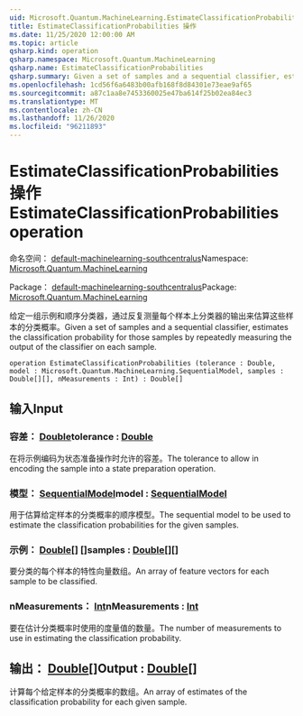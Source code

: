 ```yaml
---
uid: Microsoft.Quantum.MachineLearning.EstimateClassificationProbabilities
title: EstimateClassificationProbabilities 操作
ms.date: 11/25/2020 12:00:00 AM
ms.topic: article
qsharp.kind: operation
qsharp.namespace: Microsoft.Quantum.MachineLearning
qsharp.name: EstimateClassificationProbabilities
qsharp.summary: Given a set of samples and a sequential classifier, estimates the classification probability for those samples by repeatedly measuring the output of the classifier on each sample.
ms.openlocfilehash: 1cd56f6a6483b00afb168f8d84301e73eae9af65
ms.sourcegitcommit: a87c1aa8e7453360025e47ba614f25b02ea84ec3
ms.translationtype: MT
ms.contentlocale: zh-CN
ms.lasthandoff: 11/26/2020
ms.locfileid: "96211893"
---
```

# <a name="estimateclassificationprobabilities-operation"></a><span data-ttu-id="83233-102">EstimateClassificationProbabilities 操作</span><span class="sxs-lookup"><span data-stu-id="83233-102">EstimateClassificationProbabilities operation</span></span>

<span data-ttu-id="83233-103">命名空间： [default-machinelearning-southcentralus](xref:Microsoft.Quantum.MachineLearning)</span><span class="sxs-lookup"><span data-stu-id="83233-103">Namespace: [Microsoft.Quantum.MachineLearning](xref:Microsoft.Quantum.MachineLearning)</span></span>

<span data-ttu-id="83233-104">Package： [default-machinelearning-southcentralus](https://nuget.org/packages/Microsoft.Quantum.MachineLearning)</span><span class="sxs-lookup"><span data-stu-id="83233-104">Package: [Microsoft.Quantum.MachineLearning](https://nuget.org/packages/Microsoft.Quantum.MachineLearning)</span></span>


<span data-ttu-id="83233-105">给定一组示例和顺序分类器，通过反复测量每个样本上分类器的输出来估算这些样本的分类概率。</span><span class="sxs-lookup"><span data-stu-id="83233-105">Given a set of samples and a sequential classifier, estimates the classification probability for those samples by repeatedly measuring the output of the classifier on each sample.</span></span>

```qsharp
operation EstimateClassificationProbabilities (tolerance : Double, model : Microsoft.Quantum.MachineLearning.SequentialModel, samples : Double[][], nMeasurements : Int) : Double[]
```


## <a name="input"></a><span data-ttu-id="83233-106">输入</span><span class="sxs-lookup"><span data-stu-id="83233-106">Input</span></span>

### <a name="tolerance--double"></a><span data-ttu-id="83233-107">容差： [Double](xref:microsoft.quantum.lang-ref.double)</span><span class="sxs-lookup"><span data-stu-id="83233-107">tolerance : [Double](xref:microsoft.quantum.lang-ref.double)</span></span>

<span data-ttu-id="83233-108">在将示例编码为状态准备操作时允许的容差。</span><span class="sxs-lookup"><span data-stu-id="83233-108">The tolerance to allow in encoding the sample into a state preparation operation.</span></span>


### <a name="model--sequentialmodel"></a><span data-ttu-id="83233-109">模型： [SequentialModel](xref:Microsoft.Quantum.MachineLearning.SequentialModel)</span><span class="sxs-lookup"><span data-stu-id="83233-109">model : [SequentialModel](xref:Microsoft.Quantum.MachineLearning.SequentialModel)</span></span>

<span data-ttu-id="83233-110">用于估算给定样本的分类概率的顺序模型。</span><span class="sxs-lookup"><span data-stu-id="83233-110">The sequential model to be used to estimate the classification probabilities for the given samples.</span></span>


### <a name="samples--double"></a><span data-ttu-id="83233-111">示例： [Double](xref:microsoft.quantum.lang-ref.double)[] []</span><span class="sxs-lookup"><span data-stu-id="83233-111">samples : [Double](xref:microsoft.quantum.lang-ref.double)[][]</span></span>

<span data-ttu-id="83233-112">要分类的每个样本的特性向量数组。</span><span class="sxs-lookup"><span data-stu-id="83233-112">An array of feature vectors for each sample to be classified.</span></span>


### <a name="nmeasurements--int"></a><span data-ttu-id="83233-113">nMeasurements： [Int](xref:microsoft.quantum.lang-ref.int)</span><span class="sxs-lookup"><span data-stu-id="83233-113">nMeasurements : [Int](xref:microsoft.quantum.lang-ref.int)</span></span>

<span data-ttu-id="83233-114">要在估计分类概率时使用的度量值的数量。</span><span class="sxs-lookup"><span data-stu-id="83233-114">The number of measurements to use in estimating the classification probability.</span></span>



## <a name="output--double"></a><span data-ttu-id="83233-115">输出： [Double](xref:microsoft.quantum.lang-ref.double)[]</span><span class="sxs-lookup"><span data-stu-id="83233-115">Output : [Double](xref:microsoft.quantum.lang-ref.double)[]</span></span>

<span data-ttu-id="83233-116">计算每个给定样本的分类概率的数组。</span><span class="sxs-lookup"><span data-stu-id="83233-116">An array of estimates of the classification probability for each given sample.</span></span>